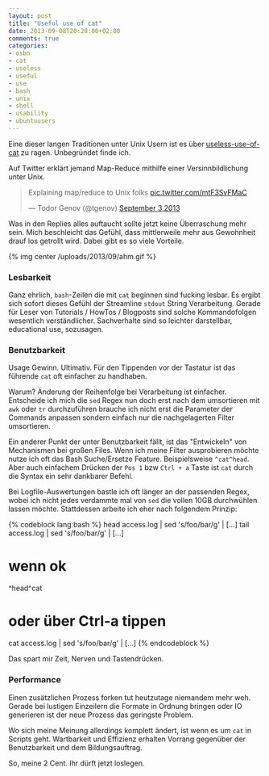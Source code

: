 ```yaml
---
layout: post
title: "Useful use of cat"
date: 2013-09-08T20:28:00+02:00
comments: true
categories:
- osbn
- cat
- useless
- useful
- use
- bash
- unix
- shell
- usability
- ubuntuusers
---
```


Eine dieser langen Traditionen unter Unix Usern ist es über
[useless-use-of-cat](https://en.wikipedia.org/wiki/Cat_\(Unix\)#Useless_use_of_cat) zu ragen. Unbegründet finde ich.

Auf Twitter erklärt jemand Map-Reduce mithilfe einer Versinnbildlichung unter
Unix.

<blockquote class="twitter-tweet"><p>Explaining map/reduce to Unix folks <a
href="http://t.co/mtF3SvFMaC">pic.twitter.com/mtF3SvFMaC</a></p>&mdash; Todor Genov (@tgenov) <a
href="https://twitter.com/tgenov/statuses/374915872932237312">September 3,2013</a></blockquote>
<script async src="//platform.twitter.com/widgets.js" charset="utf-8"></script>

Was in den Replies alles auftaucht sollte jetzt keine Überraschung mehr sein.
Mich beschleicht das Gefühl, dass mittlerweile mehr aus Gewohnheit drauf los
getrollt wird. Dabei gibt es so viele Vorteile.

{% img center /uploads/2013/09/ahm.gif %}

### Lesbarkeit

Ganz ehrlich, `bash`-Zeilen die mit `cat` beginnen sind fucking lesbar. Es
ergibt sich sofort dieses Gefühl der Streamline `stdout` String Verarbeitung.
Gerade für Leser von Tutorials / HowTos / Blogposts sind solche Kommandofolgen
wesentlich verständlicher. Sachverhalte sind so leichter darstellbar,
educational use, sozusagen.

### Benutzbarkeit

Usage Gewinn. Ultimativ. Für den Tippenden vor der Tastatur ist das führende `cat`
oft einfacher zu handhaben.

Warum? Änderung der Reihenfolge bei Verarbeitung ist einfacher. Entscheide ich mich
die `sed` Regex nun doch erst nach dem umsortieren mit `awk` oder `tr`
durchzuführen brauche ich nicht erst die Parameter der Commands anpassen sondern
einfach nur die nachgelagerten Filter umsortieren.

Ein anderer Punkt der unter Benutzbarkeit fällt, ist das "Entwickeln" von
Mechanismen bei großen Files. Wenn ich meine Filter ausprobieren möchte nutze ich oft das Bash Suche/Ersetze Feature.
Beispielsweise `^cat^head`. Aber auch einfachem Drücken der `Pos 1` bzw
`Ctrl + a` Taste ist `cat` durch die Syntax ein sehr dankbarer Befehl.

Bei Logfile-Auswertungen bastle ich oft länger an
der passenden Regex, wobei ich nicht jedes verdammte mal von `sed` die vollen
10GB durchwühlen lassen möchte. Stattdessen arbeite ich eher nach folgendem
Prinzip:

{% codeblock lang:bash %}
head access.log | sed 's/foo/bar/g' | [...]
tail access.log | sed 's/foo/bar/g' | [...]
# wenn ok
^head^cat
# oder über Ctrl-a tippen
cat access.log | sed 's/foo/bar/g' | [...]
{% endcodeblock %}

Das spart mir Zeit, Nerven und Tastendrücken.

### Performance

Einen zusätzlichen Prozess forken tut heutzutage niemandem
mehr weh. Gerade bei lustigen Einzeilern die Formate in Ordnung bringen oder IO
generieren ist der neue Prozess das geringste Problem.

Wo sich meine Meinung allerdings komplett ändert, ist wenn es um `cat` in
Scripts geht. Wartbarkeit und Effizienz erhalten Vorrang gegenüber der
Benutzbarkeit und dem Bildungsauftrag.

So, meine 2 Cent. Ihr dürft jetzt loslegen.
